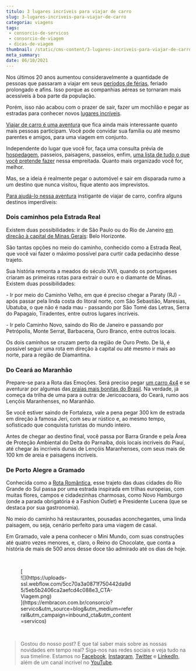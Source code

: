 ```yaml
---
titulo: 3 lugares incríveis para viajar de carro
slug: 3-lugares-incriveis-para-viajar-de-carro
categoria: viagens
tags:
 - consorcio-de-servicos
 - consorcio-de-viagem
 - dicas-de-viagem
thumbnail: /static/cms-content/3-lugares-incriveis-para-viajar-de-carro.jpg
meta_summary: 
date: 06/10/2021
---
```

Nos últimos 20 anos aumentou consideravelmente a quantidade de pessoas que passaram a viajar em seus [períodos de férias](https://www.embracon.com.br/blog/conheca-4-destinos-incriveis-para-passar-ferias-em-familia), feriado prolongado e afins. Isso porque as companhias aéreas se tornaram mais acessíveis à boa parte da população.

Porém, isso não acabou com o prazer de sair, fazer um mochilão e pegar as estradas para conhecer novos [lugares incríveis](https://www.embracon.com.br/blog/top-5-destinos-de-ferias-escolha-sua-proxima-viagem-pelo-brasil).

[Viajar de carro é uma aventura](https://www.embracon.com.br/blog/saiba-o-que-considerar-para-escolher-o-carro-ideal) que fica ainda mais interessante quanto mais pessoas participam. Você pode convidar sua família ou até mesmo parentes e amigos, para uma viagem em conjunto.

Independente do lugar que você for, faça uma consulta prévia de [hospedagem](https://www.embracon.com.br/blog/como-fazer-uma-reserva-de-hotel-sem-erros), passeios, paisagens, passeios, enfim, [uma lista de tudo o que você pretende fazer](https://www.embracon.com.br/blog/saiba-como-montar-um-roteiro-de-viagem-em-7-passos) nessa empreitada. Quanto mais organizado você for, melhor.

Mas, se a ideia é realmente pegar o automóvel e sair em disparada rumo a um destino que nunca visitou, fique atento aos imprevistos.

[Para ajudá-lo nessa aventura](https://www.embracon.com.br/blog/saiba-como-montar-um-roteiro-de-viagem-em-7-passos) instigante de viajar de carro, confira alguns destinos imperdíveis:

### Dois caminhos pela Estrada Real

Existem duas possibilidades: ir de São Paulo ou do Rio de Janeiro [em direção à capital de Minas Gerais](https://www.embracon.com.br/blog/4-roteiros-de-viagem-em-minas-gerais): Belo Horizonte.

São tantas opções no meio do caminho, conhecido como a Estrada Real, que você vai fazer o máximo possível para curtir cada pedacinho desse trajeto.

Sua história remonta a meados do século XVII, quando os portugueses criaram as primeiras rotas para extrair o ouro e o diamante de Minas. Existem duas possibilidades:

\- Ir por meio do Caminho Velho, em que é preciso chegar a Paraty (RJ) - após passar pela linda costa do litoral norte, com São Sebastião, Maresias, Ubatuba, o que não é nada mau - passando por São Tomé das Letras, Serra do Papagaio, Tiradentes, entre outros lugares incríveis.

\- Ir pelo Caminho Novo, saindo do Rio de Janeiro e passando por Petrópolis, Monte Serrat, Barbacena, Ouro Branco, entre outros locais.

Os dois caminhos se cruzam perto da região de Ouro Preto. De lá, é possível seguir uma rota em direção à capital ou até mesmo ir mais ao norte, para a região de Diamantina.

### Do Ceará ao Maranhão

Prepare-se para a Rota das Emoções. Será preciso pegar [um carro 4x4](https://www.embracon.com.br/blog/entenda-como-funciona-um-carro-com-motor-turbo) e se aventurar por algumas das[ praias mais bonitas do Brasil](https://www.embracon.com.br/blog/conheca-4-destinos-incriveis-para-passar-ferias-em-familia). Na verdade, já começa da trilha de uma para a outra: de Jericoacoara, do Ceará, rumo aos Lençóis Maranhenses, no Maranhão.

Se você estiver saindo de Fortaleza, vale a pena pegar 300 km de estrada em direção à famosa Jeri, com seu ar rústico e, ao mesmo tempo, sofisticado que conquista turistas do mundo inteiro.

Antes de chegar ao destino final, você passa por Barra Grande e pela Área de Proteção Ambiental do Delta do Parnaíba, dois locais incríveis do Piauí, até chegar às incríveis dunas de Lençóis Maranhenses, com seus mais de 100 km de areia e paisagens incríveis.

### De Porto Alegre a Gramado

Conhecida como a [Rota Romântica](https://www.embracon.com.br/blog/5-dicas-incriveis-para-planejar-uma-viagem-romantica), esse trajeto das duas cidades do Rio Grande do Sul passa por uma estrada inspirada em trilhas europeias, com muitas flores, campos e cidadezinhas charmosas, como Novo Hamburgo (onde a parada obrigatória é a Fashion Outlet) e Presidente Lucena (que se destaca por sua gastronomia).

No meio do caminho há restaurantes, pousadas aconchegantes, uma linda paisagem, ou seja, cenário perfeito para uma viagem de casal.

Em Gramado, vale a pena conhecer o Mini Mundo, com suas construções até quatro vezes menores, e, claro, o Reino do Chocolate, que conta a história de mais de 500 anos desse doce tão admirado até os dias de hoje.

‍

<figure class="w-richtext-figure-type-image w-richtext-align-center" style="max-width:310px">[<div>![](https://uploads-ssl.webflow.com/5cc70a3a0871f750442da9d5/5eb5b2406ca2aefcd4c088e3_CTA-Viagem.png)</div>](https://embracon.com.br/consorcio?servico&utm_source=blog&utm_medium=referral&utm_campaign=inbound_cta&utm_content=servicos)</figure>‍

> Gostou do nosso post? E que tal saber mais sobre as nossas novidades em tempo real? Siga-nos nas redes sociais e veja tudo na sua timeline. Estamos no [Facebook](https://www.facebook.com/embracon/), [Instagram](https://www.instagram.com/embraconoficial/), [Twitter](https://twitter.com/embracon) e [LinkedIn](https://www.linkedin.com/company/1018875/), além de um canal incrível no [YouTube](https://www.youtube.com/channel/UCL-Y0mv9zc73Iek48NLUBzQ).

‍
